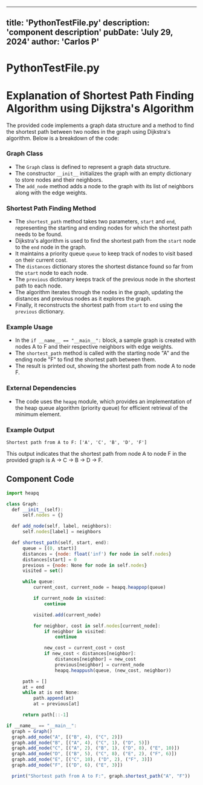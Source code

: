 ---
  title: 'PythonTestFile.py'
  description: 'component description'
  pubDate: 'July 29, 2024'
  author: 'Carlos P'
  ---
  
  
  
  # PythonTestFile.py
  # Explanation of Shortest Path Finding Algorithm using Dijkstra's Algorithm

The provided code implements a graph data structure and a method to find the shortest path between two nodes in the graph using Dijkstra's algorithm. Below is a breakdown of the code:

### Graph Class
- The `Graph` class is defined to represent a graph data structure.
- The constructor `__init__` initializes the graph with an empty dictionary to store nodes and their neighbors.
- The `add_node` method adds a node to the graph with its list of neighbors along with the edge weights.

### Shortest Path Finding Method
- The `shortest_path` method takes two parameters, `start` and `end`, representing the starting and ending nodes for which the shortest path needs to be found.
- Dijkstra's algorithm is used to find the shortest path from the `start` node to the `end` node in the graph.
- It maintains a priority queue `queue` to keep track of nodes to visit based on their current cost.
- The `distances` dictionary stores the shortest distance found so far from the `start` node to each node.
- The `previous` dictionary keeps track of the previous node in the shortest path to each node.
- The algorithm iterates through the nodes in the graph, updating the distances and previous nodes as it explores the graph.
- Finally, it reconstructs the shortest path from `start` to `end` using the `previous` dictionary.

### Example Usage
- In the `if __name__ == "__main__":` block, a sample graph is created with nodes A to F and their respective neighbors with edge weights.
- The `shortest_path` method is called with the starting node "A" and the ending node "F" to find the shortest path between them.
- The result is printed out, showing the shortest path from node A to node F.

### External Dependencies
- The code uses the `heapq` module, which provides an implementation of the heap queue algorithm (priority queue) for efficient retrieval of the minimum element.

### Example Output
```
Shortest path from A to F: ['A', 'C', 'B', 'D', 'F']
```

This output indicates that the shortest path from node A to node F in the provided graph is A -> C -> B -> D -> F.
  
  ## Component Code
  ```jsx
  import heapq

class Graph:
    def __init__(self):
        self.nodes = {}

    def add_node(self, label, neighbors):
        self.nodes[label] = neighbors

    def shortest_path(self, start, end):
        queue = [(0, start)]
        distances = {node: float('inf') for node in self.nodes}
        distances[start] = 0
        previous = {node: None for node in self.nodes}
        visited = set()

        while queue:
            current_cost, current_node = heapq.heappop(queue)

            if current_node in visited:
                continue

            visited.add(current_node)

            for neighbor, cost in self.nodes[current_node]:
                if neighbor in visited:
                    continue

                new_cost = current_cost + cost
                if new_cost < distances[neighbor]:
                    distances[neighbor] = new_cost
                    previous[neighbor] = current_node
                    heapq.heappush(queue, (new_cost, neighbor))

        path = []
        at = end
        while at is not None:
            path.append(at)
            at = previous[at]

        return path[::-1]

if __name__ == "__main__":
    graph = Graph()
    graph.add_node("A", [("B", 4), ("C", 2)])
    graph.add_node("B", [("A", 4), ("C", 1), ("D", 5)])
    graph.add_node("C", [("A", 2), ("B", 1), ("D", 8), ("E", 10)])
    graph.add_node("D", [("B", 5), ("C", 8), ("E", 2), ("F", 6)])
    graph.add_node("E", [("C", 10), ("D", 2), ("F", 3)])
    graph.add_node("F", [("D", 6), ("E", 3)])

    print("Shortest path from A to F:", graph.shortest_path("A", "F"))
  ```
  